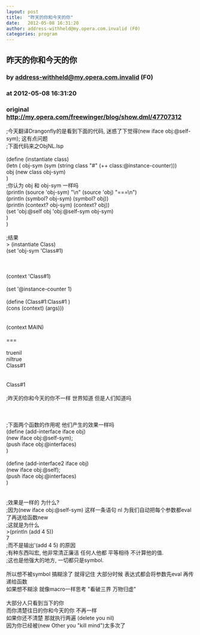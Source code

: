```yaml
---
layout: post
title:  "昨天的你和今天的你"
date:   2012-05-08 16:31:20
author: address-withheld@my.opera.com.invalid (F0)
categories: program
---
```


## 昨天的你和今天的你
### by address-withheld@my.opera.com.invalid (F0)
### at 2012-05-08 16:31:20
### original <http://my.opera.com/freewinger/blog/show.dml/47707312>

;今天翻译Drangonfly的是看到下面的代码, 迷惑了下觉得(new iface obj:@self-sym); 这有点问题<br>;下面代码来之ObjNL.lsp<br><br>(define (instantiate class)<br>	(letn (	obj-sym	(sym (string class &quot;#&quot; (++ class:@instance-counter)))<br>			obj		(new class obj-sym)<br>		)<br>		;你认为 obj 和 obj-sym 一样吗<br>		(println  (source &#39;obj-sym) &quot;\n&quot; (source &#39;obj) &quot;===\n&quot;)<br>		(println  (symbol?  obj-sym) (symbol?  obj))<br>		(println  (context?  obj-sym) (context?  obj))<br>		(set &#39;obj:@self obj &#39;obj:@self-sym obj-sym)<br>	)<br>)<br><br>;结果<br>&gt; (instantiate Class)<br>(set &#39;obj-sym &#39;Class#1)<br><br><br><br>(context &#39;Class#1)<br><br>(set &#39;@instance-counter 1)<br><br>(define (Class#1:Class#1 )<br>  (cons (context) (args)))<br><br><br>(context MAIN)<br><br>===<br><br>truenil<br>niltrue<br>Class#1<br><br><br>Class#1<br><br>;昨天的你和今天的你不一样 世界知道 但是人们知道吗<br><br><br><br>;下面两个函数的作用呢 他们产生的效果一样吗<br>(define (add-interface iface obj)<br>	(new iface obj:@self-sym);<br>	(push iface obj:@interfaces)<br>)<br><br>(define (add-interface2 iface obj)<br>	(new iface obj:@self);<br>	(push iface obj:@interfaces)<br>)<br><br><br>;效果是一样的 为什么?<br>;因为(new iface obj:@self-sym) 这样一条语句 nl 为我们自动把每个参数都eval 了再送给函数new<br>;这就是为什么<br>&gt;(println (add 4 5))<br>7<br>;而不是输出&#39;(add 4 5) 的原因<br>;有种东西叫宏, 他非常清正廉洁 任何人他都 平等相待 不计算他的值.<br>;这也是他强大的地方, 一切都只是symbol.<br><br>所以想不被symbol 搞糊涂了 就得记住 大部分时候 表达式都会将参数先eval 再传递给函数<br>如果想不糊涂 就像macro一样思考 &quot;看破三界 万物归虚&quot;<br><br>大部分人只看到当下的你 <br>而你清楚往日的你和今天的你 不再一样<br>如果你还不清楚 那就执行两遍 (delete you nil)<br>因为你已经被(new Other you &quot;kill mind&quot;)太多次了<br><br><br><br><br><br>